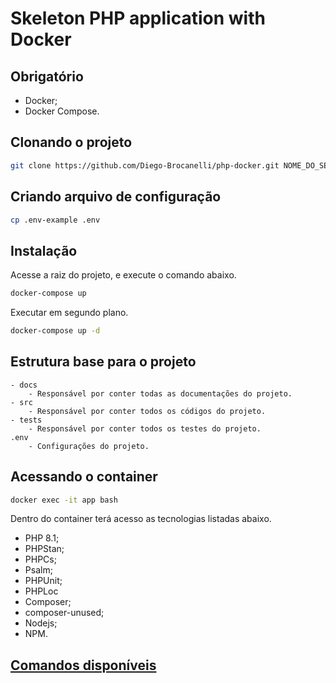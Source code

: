 # Skeleton PHP application with Docker

## Obrigatório

- Docker;
- Docker Compose.

## Clonando o projeto

```bash
git clone https://github.com/Diego-Brocanelli/php-docker.git NOME_DO_SEU_PROJETO
```

## Criando arquivo de configuração

```bash
cp .env-example .env
```

## Instalação

Acesse a raiz do projeto, e execute o comando abaixo.

```bash
docker-compose up
```

Executar em segundo plano.

```bash
docker-compose up -d
```

## Estrutura base para o projeto

    - docs
        - Responsável por conter todas as documentações do projeto.
    - src
        - Responsável por conter todos os códigos do projeto.
    - tests
        - Responsável por conter todos os testes do projeto.
    .env
        - Configurações do projeto.

## Acessando o container

```bash
docker exec -it app bash
```

Dentro do container terá acesso as tecnologias listadas abaixo.

- PHP 8.1;
- PHPStan;
- PHPCs;
- Psalm;
- PHPUnit;
- PHPLoc
- Composer;
- composer-unused;
- Nodejs;
- NPM.

## [Comandos disponíveis](/docs/development/commands.md)
